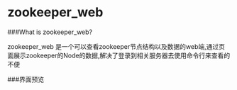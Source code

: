 # zookeeper_web

###What is zookeeper_web?

zookeeper_web 是一个可以查看zookeeper节点结构以及数据的web端,通过页面展示zookeeper的Node的数据,解决了登录到相关服务器去使用命令行来查看的不便

###界面预览

